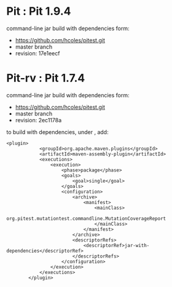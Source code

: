 # Pit : Pit 1.9.4
command-line jar build with dependencies form:
* https://github.com/hcoles/pitest.git
* master branch
* revision: 17e1eecf

# Pit-rv : Pit 1.7.4
command-line jar build with dependencies form:
* https://github.com/hcoles/pitest.git
* master branch
* revision: 2ec1178a

to build with dependencies, under <build> <plugins>, add:

	<plugin>
				<groupId>org.apache.maven.plugins</groupId>
				<artifactId>maven-assembly-plugin</artifactId>
				<executions>
					<execution>
						<phase>package</phase>
						<goals>
							<goal>single</goal>
						</goals>
						<configuration>
							<archive>
								<manifest>
									<mainClass>
										org.pitest.mutationtest.commandline.MutationCoverageReport
									</mainClass>
								</manifest>
							</archive>
							<descriptorRefs>
								<descriptorRef>jar-with-dependencies</descriptorRef>
							</descriptorRefs>
						</configuration>
					</execution>
				</executions>
			</plugin>